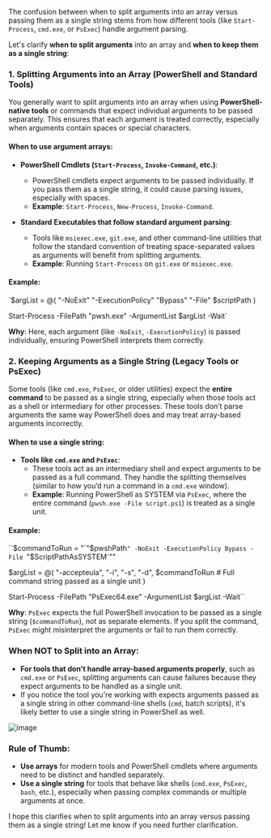 The confusion between when to split arguments into an array versus passing them as a single string stems from how different tools (like `Start-Process`, `cmd.exe`, or `PsExec`) handle argument parsing.

Let's clarify **when to split arguments** into an array and **when to keep them as a single string**:

### **1. Splitting Arguments into an Array (PowerShell and Standard Tools)**

You generally want to split arguments into an array when using **PowerShell-native tools** or commands that expect individual arguments to be passed separately. This ensures that each argument is treated correctly, especially when arguments contain spaces or special characters.

#### When to use argument arrays:

-   **PowerShell Cmdlets (`Start-Process`, `Invoke-Command`, etc.)**:
    
    -   PowerShell cmdlets expect arguments to be passed individually. If you pass them as a single string, it could cause parsing issues, especially with spaces.
    -   **Example**: `Start-Process`, `New-Process`, `Invoke-Command`.
-   **Standard Executables that follow standard argument parsing**:
    
    -   Tools like `msiexec.exe`, `git.exe`, and other command-line utilities that follow the standard convention of treating space-separated values as arguments will benefit from splitting arguments.
    -   **Example**: Running `Start-Process` on `git.exe` or `msiexec.exe`.

#### Example:



`$argList = @(
    "-NoExit"
    "-ExecutionPolicy"
    "Bypass"
    "-File"
    $scriptPath
)

Start-Process -FilePath "pwsh.exe" -ArgumentList $argList -Wait` 

**Why**: Here, each argument (like `-NoExit`, `-ExecutionPolicy`) is passed individually, ensuring PowerShell interprets them correctly.

### **2. Keeping Arguments as a Single String (Legacy Tools or PsExec)**

Some tools (like `cmd.exe`, `PsExec`, or older utilities) expect the **entire command** to be passed as a single string, especially when those tools act as a shell or intermediary for other processes. These tools don’t parse arguments the same way PowerShell does and may treat array-based arguments incorrectly.

#### When to use a single string:

-   **Tools like `cmd.exe` and `PsExec`**:
    -   These tools act as an intermediary shell and expect arguments to be passed as a full command. They handle the splitting themselves (similar to how you’d run a command in a `cmd.exe` window).
    -   **Example**: Running PowerShell as SYSTEM via `PsExec`, where the entire command (`pwsh.exe -File script.ps1`) is treated as a single unit.

#### Example:


``$commandToRun = "`"$pwshPath`" -NoExit -ExecutionPolicy Bypass -File `"$ScriptPathAsSYSTEM`""

$argList = @(
    "-accepteula",
    "-i",
    "-s",
    "-d",
    $commandToRun  # Full command string passed as a single unit
)

Start-Process -FilePath "PsExec64.exe" -ArgumentList $argList -Wait`` 

**Why**: `PsExec` expects the full PowerShell invocation to be passed as a single string (`$commandToRun`), not as separate elements. If you split the command, `PsExec` might misinterpret the arguments or fail to run them correctly.

### **When NOT to Split into an Array**:

-   **For tools that don't handle array-based arguments properly**, such as `cmd.exe` or `PsExec`, splitting arguments can cause failures because they expect arguments to be handled as a single unit.
-   If you notice the tool you're working with expects arguments passed as a single string in other command-line shells (`cmd`, batch scripts), it's likely better to use a single string in PowerShell as well.



![image](https://github.com/user-attachments/assets/65fffd60-4adc-458c-b0b7-466c8bb3d1d9)



### **Rule of Thumb**:

-   **Use arrays** for modern tools and PowerShell cmdlets where arguments need to be distinct and handled separately.
-   **Use a single string** for tools that behave like shells (`cmd.exe`, `PsExec`, `bash`, etc.), especially when passing complex commands or multiple arguments at once.

I hope this clarifies when to split arguments into an array versus passing them as a single string! Let me know if you need further clarification.
